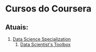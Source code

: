 # Cursos do Coursera

## Atuais:

1. <a href="https://www.coursera.org/specializations/jhu-data-science">Data Science Specialization</a>
   1. <a href="https://www.coursera.org/learn/data-scientists-tools/https://www.coursera.org/learn/data-scientists-tools/"> Data Scientist's Toolbox</a>
